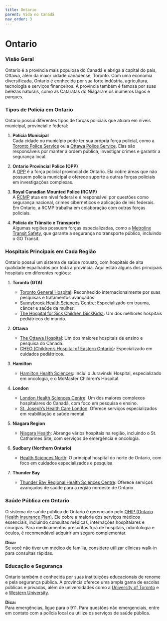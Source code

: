 ```yaml
---
title: Ontario
parent: Vida no Canadá
nav_order: 3
---
```


# Ontario

### Visão Geral

Ontario é a província mais populosa do Canadá e abriga a capital do país, Ottawa, além da maior cidade canadense, Toronto. Com uma economia diversificada, Ontario é conhecida por sua forte indústria, agricultura, tecnologia e serviços financeiros. A província também é famosa por suas belezas naturais, como as Cataratas do Niágara e os inúmeros lagos e parques.

### Tipos de Polícia em Ontario

Ontario possui diferentes tipos de forças policiais que atuam em níveis municipal, provincial e federal:

1. **Polícia Municipal**  
    Cada cidade ou município pode ter sua própria força policial, como a [Toronto Police Service](https://www.torontopolice.on.ca) ou a [Ottawa Police Service](https://www.ottawapolice.ca). Elas são responsáveis por manter a ordem pública, investigar crimes e garantir a segurança local.

2. **Ontario Provincial Police (OPP)**  
    A [OPP](https://www.opp.ca) é a força policial provincial de Ontario. Ela cobre áreas que não possuem polícia municipal e oferece suporte a outras forças policiais em investigações complexas.

3. **Royal Canadian Mounted Police (RCMP)**  
    A [RCMP](https://www.rcmp-grc.gc.ca) atua em nível federal e é responsável por questões como segurança nacional, crimes cibernéticos e aplicação de leis federais. Em Ontario, a RCMP trabalha em colaboração com outras forças policiais.

4. **Polícia de Trânsito e Transporte**  
    Algumas regiões possuem forças especializadas, como a [Metrolinx Transit Safety](https://www.metrolinx.com), que garante a segurança no transporte público, incluindo o GO Transit.

### Hospitais Principais em Cada Região

Ontario possui um sistema de saúde robusto, com hospitais de alta qualidade espalhados por toda a província. Aqui estão alguns dos principais hospitais em diferentes regiões:

1. **Toronto (GTA)**  
    - [Toronto General Hospital](https://www.uhn.ca): Reconhecido internacionalmente por suas pesquisas e tratamentos avançados.  
    - [Sunnybrook Health Sciences Centre](https://sunnybrook.ca): Especializado em trauma, câncer e saúde da mulher.  
    - [The Hospital for Sick Children (SickKids)](https://www.sickkids.ca): Um dos melhores hospitais pediátricos do mundo.

2. **Ottawa**  
    - [The Ottawa Hospital](https://www.ottawahospital.on.ca): Um dos maiores hospitais de ensino e pesquisa do Canadá.  
    - [CHEO (Children’s Hospital of Eastern Ontario)](https://www.cheo.on.ca): Especializado em cuidados pediátricos.

3. **Hamilton**  
    - [Hamilton Health Sciences](https://www.hamiltonhealthsciences.ca): Inclui o Juravinski Hospital, especializado em oncologia, e o McMaster Children’s Hospital.

4. **London**  
    - [London Health Sciences Centre](https://www.lhsc.on.ca): Um dos maiores complexos hospitalares do Canadá, com foco em pesquisa e ensino.  
    - [St. Joseph’s Health Care London](https://www.sjhc.london.on.ca): Oferece serviços especializados em reabilitação e saúde mental.

5. **Niagara Region**  
    - [Niagara Health](https://www.niagarahealth.on.ca): Abrange vários hospitais na região, incluindo o St. Catharines Site, com serviços de emergência e oncologia.

6. **Sudbury (Northern Ontario)**  
    - [Health Sciences North](https://www.hsnsudbury.ca): O principal hospital do norte de Ontario, com foco em cuidados especializados e pesquisa.

7. **Thunder Bay**  
    - [Thunder Bay Regional Health Sciences Centre](https://www.tbrhsc.net): Oferece serviços avançados de saúde para a região noroeste de Ontario.

### Saúde Pública em Ontario

O sistema de saúde pública de Ontario é gerenciado pelo [OHIP (Ontario Health Insurance Plan)](https://www.ontario.ca/page/apply-ohip-and-get-health-card). Ele cobre a maioria dos serviços médicos essenciais, incluindo consultas médicas, internações hospitalares e cirurgias. Para medicamentos prescritos fora de hospitais, odontologia e óculos, é recomendável adquirir um seguro complementar.

**Dica:**  
Se você não tiver um médico de família, considere utilizar clínicas walk-in para consultas rápidas.

### Educação e Segurança

Ontario também é conhecida por suas instituições educacionais de renome e pela segurança pública. A província oferece uma ampla gama de escolas públicas e privadas, além de universidades como a [University of Toronto](https://www.utoronto.ca) e a [Western University](https://www.uwo.ca).

**Dica:**  
Para emergências, ligue para o 911. Para questões não emergenciais, entre em contato com a polícia local ou utilize os serviços de saúde pública.

